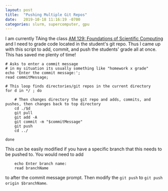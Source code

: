 ```yaml
---
layout: post
title:  "Pushing Multiple Git Repos"
date:   2019-10-18 11:16:19 -0700
categories: slurm, supercomputer, gpu
---
```


I am currently TAing the class [AM 129: Foundations of Scientific Computing](https://people.ucsc.edu/~dlee79/2019/fall/am129_209/index.html) and I need to grade code located in the student's git repo. Thus I came up with this script to add, commit, and push the students' grade all at once. This has saved me plenty of time!

```shell
# Asks to enter a commit message
# in my situation its usually something like "homework x grade"
echo 'Enter the commit message:';
read commitMessage;

# This loop finds directories/git repos in the current directory
for d in */ ; do

    # Then changes directory the git repo and adds, commits, and pushes, then changes back to top directory
    cd ./$d
    git pull
    git add -A
    git commit -m "$commitMessage"
    git push
    cd ../
    
done
```

This can be easily modified if you have a specific branch that this needs to be pushed to. You would need to add 
```shell
    echo Enter branch name:
    read branchName
```
to after the commit message prompt. Then modify the `git push` to `git push origin $branchName`.
